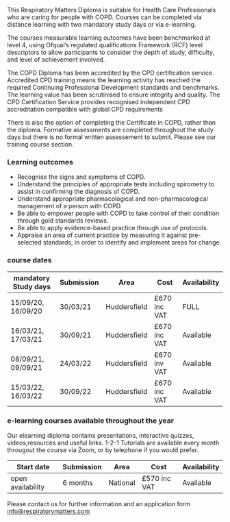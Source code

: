 This Respiratory Matters Diploma is suitable for Health Care Professionals who are caring for people with COPD. Courses can be completed via distance learning with two mandatory study days or via e-learning.

The courses measurable learning outcomes have been benchmarked at level 4, using Ofqual’s regulated qualifications Framework (RCF) level descriptors to allow participants to consider the depth of study, difficulty, and level of achievement involved. 

The COPD Diploma has been accredited by the CPD certification service. Accredited CPD training means the learning activity has reached the required Continuing Professional Development standards and benchmarks. The learning value has been scrutinised to ensure integrity and quality. The CPD Certification Service provides recognised independent CPD accreditation compatible with global CPD requirements

There is also the option of completing the Certificate in COPD, rather than the diploma. Formative assessments are completed throughout the study days but there is no formal written assessement to submit. Please see our training course section.

### Learning outcomes

* Recognise the signs and symptoms of COPD.
* Understand the principles of appropriate tests including spirometry to assist in confirming the diagnosis of COPD.
* Understand appropriate pharmacological and non-pharmacological management of a person with COPD.
* Be able to empower people with COPD to take control of their condition through gold standards reviews.
* Be able to apply evidence-based practice through use of protocols.
* Appraise an area of current practice by measuring it against pre-selected standards, in order to identify and implement   areas for change.

### course dates

| mandatory Study days  | Submission | Area           | Cost         |Availability|
|-----------------------|------------|----------------|--------------|------------ 
|15/09/20, 16/09/20     |30/03/21    |Huddersfield    |£670 inc VAT  |FULL        | 
|16/03/21, 17/03/21     |30/09/21    |Huddersfield    |£670 inc VAT  |Available   |
|08/09/21, 09/09/21     |24/03/22    |Huddersfield    |£670 inv VAT  |Available   |
|15/03/22, 16/03/22     |30/09/22    |Huddersfield    |£670 inc VAT  |Available   |

### e-learning courses available throughout the year

Our elearning diploma contains presentations, interactive quizzes, videos,resources and useful links. 1-2-1 Tutorials are available every month througout the course via Zoom, or by telephone if you would prefer.

| Start date            | Submission | Area           | Cost         |Availability|
|-----------------------|------------|----------------|--------------|------------ 
|open availability      |6 months    |National        |£570 inc VAT  |Available   |

Please contact us for further information and an application form info@respiratorymatters.com
